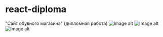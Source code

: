 # react-diploma
"Сайт обувного магазина" (дипломная работа)
![Image alt](https://github.com/vertjs/react-diploma/raw/master/frontend/public/img1.jpg)
![Image alt](https://github.com/vertjs/react-diploma/raw/master/frontend/public/img2.jpg)
![Image alt](https://github.com/vertjs/react-diploma/raw/master/frontend/public/img3.jpg)


